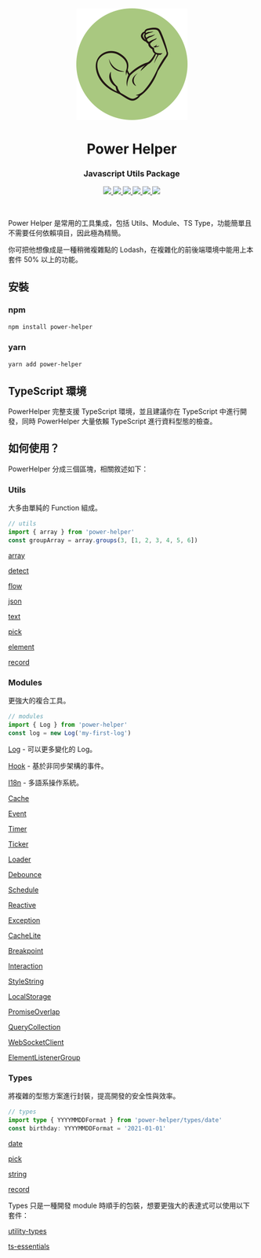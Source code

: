 <br>
<p align="center"><img style="max-width: 300px" src="./logo.png"></p>

<h1 align="center">Power Helper</h1>
<h3 align="center">Javascript Utils Package</h3>

<p align="center">
    <a href="https://www.npmjs.com/package/power-helper">
        <img src="https://img.shields.io/npm/v/power-helper.svg">
    </a>
    <a href='https://github.com/KHC-ZhiHao/PowerHelper/actions'>
        <img src='https://github.com/KHC-ZhiHao/PowerHelper/actions/workflows/build.yml/badge.svg'/>
    </a>
    <a href='https://coveralls.io/github/KHC-ZhiHao/PowerHelper?branch=master'>
        <img src='https://coveralls.io/repos/github/KHC-ZhiHao/PowerHelper/badge.svg?branch=master'/>
    </a>
    <a href="https://standardjs.com/">
        <img src="https://img.shields.io/badge/code_style-standard-brightgreen.svg">
    </a>
    <a href="https://lgtm.com/projects/g/KHC-ZhiHao/PowerHelper/context:javascript">
        <img src="https://img.shields.io/lgtm/grade/javascript/g/KHC-ZhiHao/PowerHelper.svg?logo=lgtm&logoWidth=18"/>
    </a>
    <a href="https://github.com/KHC-ZhiHao/PowerHelper">
        <img src="https://img.shields.io/github/stars/KHC-ZhiHao/PowerHelper.svg?style=social">
    </a>
    <br>
</p>

<br>

Power Helper 是常用的工具集成，包括 Utils、Module、TS Type，功能簡單且不需要任何依賴項目，因此極為精簡。

你可把他想像成是一種稍微複雜點的 Lodash，在複雜化的前後端環境中能用上本套件 50% 以上的功能。

## 安裝

### npm

```bash
npm install power-helper
```

### yarn

```bash
yarn add power-helper
```

## TypeScript 環境

PowerHelper 完整支援 TypeScript 環境，並且建議你在 TypeScript 中進行開發，同時 PowerHelper 大量依賴 TypeScript 進行資料型態的檢查。

## 如何使用？

PowerHelper 分成三個區塊，相關敘述如下：

### Utils

大多由單純的 Function 組成。

```ts
// utils
import { array } from 'power-helper'
const groupArray = array.groups(3, [1, 2, 3, 4, 5, 6])
```

[array](./lib/utils/array.md)

[detect](./lib/utils/detect.md)

[flow](./lib/utils/flow.md)

[json](./lib/utils/json.md)

[text](./lib/utils/text.md)

[pick](./lib/utils/pick.md)

[element](./lib/utils/element.md)

[record](./lib/utils/record.md)

### Modules

更強大的複合工具。

```ts
// modules
import { Log } from 'power-helper'
const log = new Log('my-first-log')
```

[Log](./lib/modules/log.md) - 可以更多變化的 Log。

[Hook](./lib/modules/hook.md) - 基於非同步架構的事件。

[I18n](./lib/modules/i18n.md) - 多語系操作系統。

[Cache](./lib/modules/cache.md)

[Event](./lib/modules/event.md)

[Timer](./lib/modules/timer.md)

[Ticker](./lib/modules/ticker.md)

[Loader](./lib/modules/loader.md)

[Debounce](./lib/modules/debounce.md)

[Schedule](./lib/modules/schedule.md)

[Reactive](./lib/modules/reactive.md)

[Exception](./lib/modules/exception.md)

[CacheLite](./lib/modules/cache-lite.md)

[Breakpoint](./lib/modules/breakpoint.md)

[Interaction](./lib/modules/interaction.md)

[StyleString](./lib/modules/style-string.md)

[LocalStorage](./lib/modules/local-storage.md)

[PromiseOverlap](./lib/modules/promise-overlap.md)

[QueryCollection](./lib/modules/query-collection.md)

[WebSocketClient](./lib/modules/websocket.md)

[ElementListenerGroup](./lib/modules/element-listener-group.md)

### Types

將複雜的型態方案進行封裝，提高開發的安全性與效率。
``` ts
// types
import type { YYYYMMDDFormat } from 'power-helper/types/date'
const birthday: YYYYMMDDFormat = '2021-01-01'
```

[date](./types/date.md)

[pick](./types/pick.md)

[string](./types/string.md)

[record](./types/record.md)

Types 只是一種開發 module 時順手的包裝，想要更強大的表達式可以使用以下套件：

[utility-types](https://www.npmjs.com/package/utility-types)

[ts-essentials](https://github.com/krzkaczor/ts-essentials)
